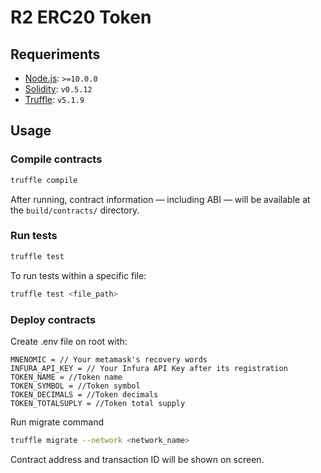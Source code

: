 # R2 ERC20 Token

## Requeriments

- [Node.js](https://nodejs.org/download/release/latest-v10.x/): `>=10.0.0`
- [Solidity](https://solidity.readthedocs.io/en/v0.5.12/): `v0.5.12`
- [Truffle](https://www.trufflesuite.com/truffle): `v5.1.9`

## Usage

### Compile contracts

```sh
truffle compile
```

After running, contract information &mdash; including ABI &mdash; will be available at the `build/contracts/` directory.

### Run tests

```sh
truffle test
```

To run tests within a specific file:

```sh
truffle test <file_path>
```

### Deploy contracts

Create .env file on root with:

```
MNENOMIC = // Your metamask's recovery words
INFURA_API_KEY = // Your Infura API Key after its registration
TOKEN_NAME = //Token name
TOKEN_SYMBOL = //Token symbol
TOKEN_DECIMALS = //Token decimals
TOKEN_TOTALSUPLY = //Token total supply
```
Run migrate command

```sh
truffle migrate --network <network_name>
```

Contract address and transaction ID will be shown on screen.